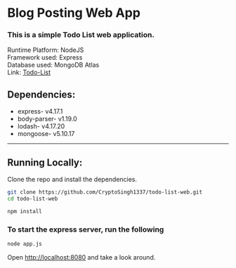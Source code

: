 # Blog Posting Web App
### This is a simple Todo List web application.

Runtime Platform: NodeJS<br>
Framework used: Express<br>
Database used: MongoDB Atlas<br>
Link: <a href="https://todo-list-lunatic.herokuapp.com/">Todo-List</a>

## Dependencies:
<ul>
    <li>express-         v4.17.1</li>
    <li>body-parser-     v1.19.0</li>
    <li>lodash-          v4.17.20</li>
    <li>mongoose-        v5.10.17</li>
</ul>

---

## Running Locally:

Clone the repo and install the dependencies.

```bash
git clone https://github.com/CryptoSingh1337/todo-list-web.git
cd todo-list-web
```

```bash
npm install
```

### To start the express server, run the following

```bash
node app.js
```

Open [http://localhost:8080](http://localhost:8080) and take a look around.